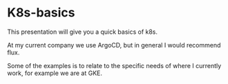 # K8s-basics

This presentation will give you a quick basics of k8s.

At my current company we use ArgoCD, but in general I would recommend flux.

Some of the examples is to relate to the specific needs of where I currently work, for example we are at GKE.
